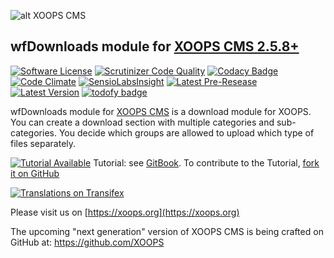 ![alt XOOPS CMS](https://xoops.org/images/logoXoops4GithubRepository.png)
## wfDownloads module for  [XOOPS CMS 2.5.8+](https://xoops.org)
[![Software License](https://img.shields.io/badge/license-GPL-brightgreen.svg?style=flat)](LICENSE)
[![Scrutinizer Code Quality](https://img.shields.io/scrutinizer/g/mambax7/wfdownloads.svg?style=flat)](https://scrutinizer-ci.com/g/XoopsModules25x/wfdownloads/?branch=master)
[![Codacy Badge](https://api.codacy.com/project/badge/grade/2d27c0023ee54f0b9ba2b5d17a68b2a5)](https://www.codacy.com/app/XoopsModules25x/wfdownloads)
[![Code Climate](https://img.shields.io/codeclimate/github/XoopsModules25x/wfdownloads.svg?style=flat)](https://codeclimate.com/github/XoopsModules25x/wfdownloads)
[![SensioLabsInsight](https://insight.sensiolabs.com/projects/67218996-ceab-42dc-b191-34fba88ab542/mini.png)](https://insight.sensiolabs.com/projects/67218996-ceab-42dc-b191-34fba88ab542)
[![Latest Pre-Resease](https://img.shields.io/github/tag/XoopsModules25x/wfdownloads.svg?style=flat)](https://github.com/XoopsModules25x/wfdownloads/tags/)
[![Latest Version](https://img.shields.io/github/release/XoopsModules25x/wfdownloads.svg?style=flat)](https://github.com/XoopsModules25x/wfdownloads/releases/)
[![todofy badge](https://todofy.org/b/mambax7/wfdownloads)](https://todofy.org/r/mambax7/wfdownloads)

wfDownloads module for [XOOPS CMS](https://xoops.org) is a download module for XOOPS. You can create a download section with multiple categories and sub-categories. You decide which groups are allowed to upload which type of files separately.

[![Tutorial Available](https://xoops.org/images/tutorial-available-blue.svg)](https://www.gitbook.com/book/xoops/xoops-wfdownloads/) Tutorial: see [GitBook](https://www.gitbook.com/book/xoops/xoops-wfdownloads/).
To contribute to the Tutorial, [fork it on GitHub](https://github.com/XoopsDocs/wfdownloads-tutorial)

[![Translations on Transifex](https://xoops.org/images/translations-transifex-blue.svg)](https://www.transifex.com/xoops)

Please visit us on  [https://xoops.org](https://xoops.org)

The upcoming "next generation" version of XOOPS CMS is being crafted on GitHub at: https://github.com/XOOPS

